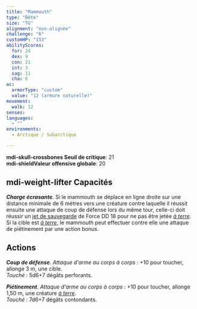 ```yaml
---
title: "Mammouth"
type: "Bête"
size: "TG"
alignment: "non-alignée"
challenge: "6"
customHP: "153"
abilityScores:
  for: 24
  dex: 9
  con: 21
  int: 3
  sag: 11
  cha: 6
ac:
  armorType: "custom"
  value: "12 (armure naturelle)"
movement:
  walk: 12
senses:
languages:
  - ""
environments:
  - Arctique / Subarctique

---
```

**<v-icon>mdi-skull-crossbones</v-icon> Seuil de critique**: 21            
**<v-icon>mdi-shield</v-icon>Valeur offensive globale**: 20     
## <v-icon>mdi-weight-lifter</v-icon> Capacités
_**Charge écrasante**_. Si le mammouth se déplace en ligne droite sur une distance minimale de 6 mètres vers une créature contre laquelle il réussit ensuite une attaque de coup de défense lors du même tour, celle-ci doit réussir un [jet de sauvegarde](/utiliser-les-caracteristiques/#jets-de-sauvegarde) de Force DD 18 pour ne pas être jetée [_à terre_](/gerer-la-sante-du-personnage/#a-terre). Si la cible est [_à terre_](/gerer-la-sante-du-personnage/#a-terre), le mammouth peut effectuer contre elle une attaque de piétinement par une action bonus.

## Actions
_**Coup de défense**_. _Attaque d'arme au corps à corps_ : +10 pour toucher, allonge 3 m, une cible.  
_Touché_ : 5d6+7 dégâts perforants.

_**Piétinement**_. _Attaque d'arme au corps à corps_ : +10 pour toucher, allonge 1,50 m, une créature [_à terre_](/gerer-la-sante-du-personnage/#a-terre).  
_Touché_ : 7d6+7 dégâts contondants.

